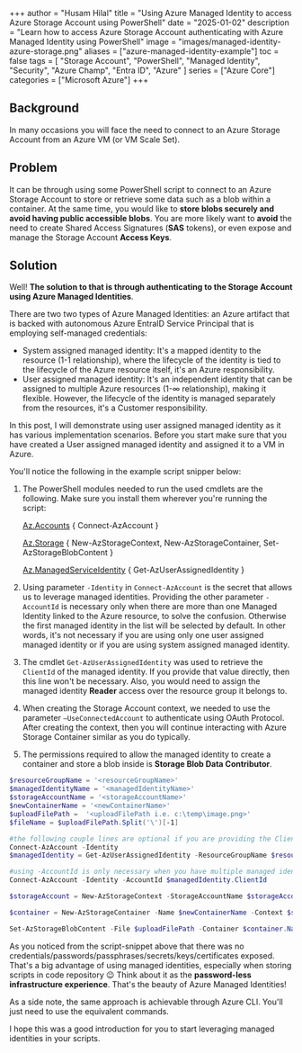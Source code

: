 +++
author = "Husam Hilal"
title = "Using Azure Managed Identity to access Azure Storage Account using PowerShell"
date = "2025-01-02"
description = "Learn how to access Azure Storage Account authenticating with Azure Managed Identity using PowerShell"
image = "images/managed-identity-azure-storage.png"
aliases = ["azure-managed-identity-example"]
toc = false
tags = [
    "Storage Account",
    "PowerShell",
    "Managed Identity",
    "Security",
    "Azure Champ",
    "Entra ID",
    "Azure"
]
series = ["Azure Core"]
categories = ["Microsoft Azure"]
+++

## Background

In many occasions you will face the need to connect to an Azure Storage Account from an Azure VM (or VM Scale Set). 

## Problem

It can be through using some PowerShell script to connect to an Azure Storage Account to store or retrieve some data such as a blob within a container. At the same time, you would like to **store blobs securely and avoid having public accessible blobs**. You are more likely want to **avoid** the need to create Shared Access Signatures (**SAS** tokens), or even expose and manage the Storage Account **Access Keys**.

## Solution

Well! **The solution to that is through authenticating to the Storage Account using Azure Managed Identities**.

There are two two types of Azure Managed Identities: an Azure artifact that is backed with autonomous Azure EntraID Service Principal that is employing self-managed credentials:

* System assigned managed identity: It's a mapped identity to the resource (1-1 relationship), where the lifecycle of the identity is tied to the lifecycle of the Azure resource itself, it's an Azure responsibility.
* User assigned managed identity: It's an independent identity that can be assigned to multiple Azure resources  (1-∞ relationship), making it flexible. However, the lifecycle of the identity is managed separately from the resources, it's a Customer responsibility.

In this post, I will demonstrate using user assigned managed identity as it has various implementation scenarios. Before you start make sure that you have created a User assigned managed identity and assigned it to a VM in Azure.

You'll notice the following in the example script snipper below:

1. The PowerShell modules needed to run the used cmdlets are the following. Make sure you install them wherever you're running the script:

    [Az.Accounts](https://learn.microsoft.com/powershell/module/az.accounts) { Connect-AzAccount }

    [Az.Storage](https://learn.microsoft.com/powershell/module/az.storage) { New-AzStorageContext, New-AzStorageContainer, Set-AzStorageBlobContent }

    [Az.ManagedServiceIdentity](https://learn.microsoft.com/powershell/module/az.managedserviceidentity/) { Get-AzUserAssignedIdentity }

2. Using parameter `-Identity` in `Connect-AzAccount` is the secret that allows us to leverage managed identities.  Providing the other parameter `-AccountId` is necessary only when there are more than one Managed Identity linked to the Azure resource, to solve the confusion. Otherwise the first managed identity in the list will be selected by default. In other words, it's not necessary if you are using only one user assigned managed identity or if you are using system assigned managed identity.

3. The cmdlet `Get-AzUserAssignedIdentity` was used to retrieve the `ClientId` of the managed identity. If you provide that value directly, then this line won't be necessary. Also, you would need to assign the managed identity **Reader** access over the resource group it belongs to.

4. When creating the Storage Account context, we needed to use the parameter `–UseConnectedAccount` to authenticate using OAuth Protocol. After creating the context, then you will continue interacting with Azure Storage Container similar as you do typically.

5. The permissions required to allow the managed identity to create a container and store a blob inside is **Storage Blob Data Contributor**.

```powershell
$resourceGroupName = '<resourceGroupName>'
$managedIdentityName = '<managedIdentityName>'
$storageAccountName = '<storageAccountName>'
$newContainerName = '<newContainerName>'
$uploadFilePath =  '<uploadFilePath i.e. c:\temp\image.png>'
$fileName = $uploadFilePath.Split('\')[-1]

#the following couple lines are optional if you are providing the ClientID directly
Connect-AzAccount -Identity
$managedIdentity = Get-AzUserAssignedIdentity -ResourceGroupName $resourceGroupName -Name $managedIdentityName

#using -AccountId is only necessary when you have multiple managed identities linked to the Azure resource (i.e. Storage Account)
Connect-AzAccount -Identity -AccountId $managedIdentity.ClientId

$storageAccount = New-AzStorageContext -StorageAccountName $storageAccountName –UseConnectedAccount

$container = New-AzStorageContainer -Name $newContainerName -Context $storageAccount.Context -Permission blob

Set-AzStorageBlobContent -File $uploadFilePath -Container $container.Name -Blob $fileName -Context $storageAccount.Context

```

As you noticed from the script-snippet above that there was no credentials/passwords/passphrases/secrets/keys/certificates exposed. That's a big advantage of using managed identities, especially when storing scripts in code repository 😉 Think about it as the **password-less infrastructure experience**. That's the beauty of Azure Managed Identities!

As a side note, the same approach is achievable through Azure CLI. You'll just need to use the equivalent commands.

I hope this was a good introduction for you to start leveraging managed identities in your scripts.